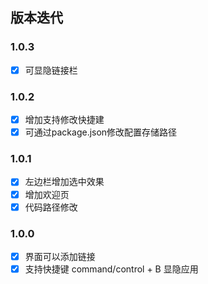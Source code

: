 ## 版本迭代

### 1.0.3

- [x] 可显隐链接栏

### 1.0.2

- [x] 增加支持修改快捷建
- [x] 可通过package.json修改配置存储路径

### 1.0.1

- [x] 左边栏增加选中效果
- [x] 增加欢迎页
- [x] 代码路径修改

### 1.0.0

- [x] 界面可以添加链接
- [x] 支持快捷键 command/control + B 显隐应用